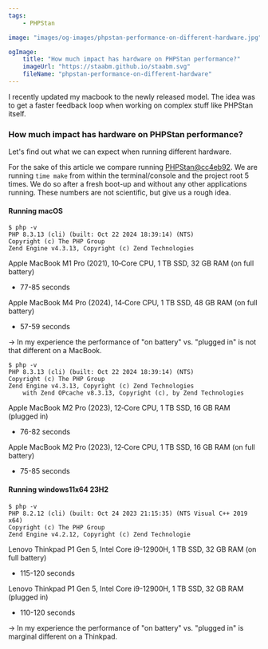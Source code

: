 ```yaml
---
tags:
    - PHPStan

image: "images/og-images/phpstan-performance-on-different-hardware.jpg"

ogImage:
    title: "How much impact has hardware on PHPStan performance?"
    imageUrl: "https://staabm.github.io/staabm.svg"
    fileName: "phpstan-performance-on-different-hardware"
---
```



I recently updated my macbook to the newly released model.
The idea was to get a faster feedback loop when working on complex stuff like PHPStan itself.

### How much impact has hardware on PHPStan performance?

Let's find out what we can expect when running different hardware.

For the sake of this article we compare running [PHPStan@cc4eb92](https://github.com/phpstan/phpstan-src/commit/cc4eb92285fd8c96e595437cb9c593553bb5e957).
We are running `time make` from within the terminal/console and the project root 5 times. We do so after a fresh boot-up and without any other applications running.
These numbers are not scientific, but give us a rough idea.

#### Running macOS

```
$ php -v
PHP 8.3.13 (cli) (built: Oct 22 2024 18:39:14) (NTS)
Copyright (c) The PHP Group
Zend Engine v4.3.13, Copyright (c) Zend Technologies
```

Apple MacBook M1 Pro (2021), 10‑Core CPU, 1 TB SSD, 32 GB RAM (on full battery)
- 77-85 seconds

Apple MacBook M4 Pro (2024), 14‑Core CPU, 1 TB SSD, 48 GB RAM (on full battery)
- 57-59 seconds

-> In my experience the performance of "on battery" vs. "plugged in" is not that different on a MacBook.

```
$ php -v
PHP 8.3.13 (cli) (built: Oct 22 2024 18:39:14) (NTS)
Copyright (c) The PHP Group
Zend Engine v4.3.13, Copyright (c) Zend Technologies
    with Zend OPcache v8.3.13, Copyright (c), by Zend Technologies
```

Apple MacBook M2 Pro (2023), 12‑Core CPU, 1 TB SSD, 16 GB RAM (plugged in)
- 76-82 seconds

Apple MacBook M2 Pro (2023), 12‑Core CPU, 1 TB SSD, 16 GB RAM (on full battery)
- 75-85 seconds

#### Running windows11x64 23H2

```
$ php -v
PHP 8.2.12 (cli) (built: Oct 24 2023 21:15:35) (NTS Visual C++ 2019 x64)
Copyright (c) The PHP Group
Zend Engine v4.2.12, Copyright (c) Zend Technologie
```

Lenovo Thinkpad P1 Gen 5, Intel Core i9-12900H, 1 TB SSD, 32 GB RAM (on full battery)
- 115-120 seconds

Lenovo Thinkpad P1 Gen 5, Intel Core i9-12900H, 1 TB SSD, 32 GB RAM (plugged in)
- 110-120 seconds

-> In my experience the performance of "on battery" vs. "plugged in" is marginal different on a Thinkpad.
